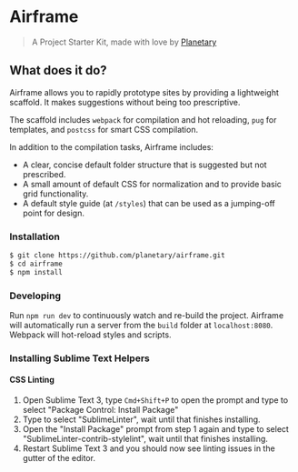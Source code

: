 # Airframe

> A Project Starter Kit, made with love by [Planetary](http://planetary.io)

## What does it do?

Airframe allows you to rapidly prototype sites by providing a lightweight scaffold. It makes
suggestions without being too prescriptive.

The scaffold includes `webpack` for compilation and hot reloading, `pug` for templates, and `postcss` for smart CSS
compilation.

In addition to the compilation tasks, Airframe includes:
* A clear, concise default folder structure that is suggested but not prescribed.
* A small amount of default CSS for normalization and to provide basic grid functionality.
* A default style guide (at `/styles`) that can be used as a jumping-off point for design.

### Installation

```bash
$ git clone https://github.com/planetary/airframe.git
$ cd airframe
$ npm install
```

### Developing
Run `npm run dev` to continuously watch and re-build the project. Airframe will automatically run a server
from the `build` folder at `localhost:8080`. Webpack will hot-reload styles and scripts.

### Installing Sublime Text Helpers

#### CSS Linting

1. Open Sublime Text 3, type `Cmd+Shift+P` to open the prompt and type to select "Package Control:
   Install Package"
2. Type to select "SublimeLinter", wait until that finishes installing.
3. Open the "Install Package" prompt from step 1 again and type to select
   "SublimeLinter-contrib-stylelint", wait until that finishes installing.
4. Restart Sublime Text 3 and you should now see linting issues in the gutter of the editor.
